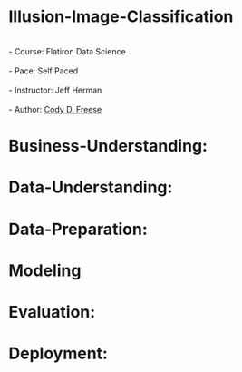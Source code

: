 # Illusion-Image-Classification

<br>- Course: Flatiron Data Science </br>
<br>- Pace: Self Paced </br>
<br>- Instructor: Jeff Herman </br>
<br>- Author: [Cody D. Freese](mailto:c_freese@ymail.com) </br>

# Business-Understanding:

# Data-Understanding:

# Data-Preparation:

# Modeling

# Evaluation:

# Deployment:
